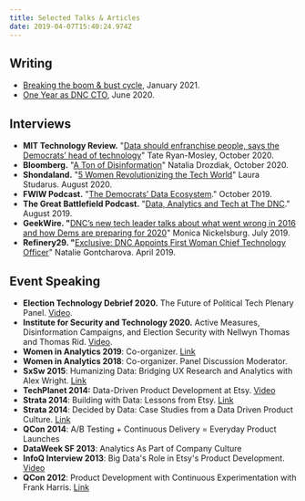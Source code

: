 ```yaml
---
title: Selected Talks & Articles
date: 2019-04-07T15:40:24.974Z
---
```

## **Writing**

* [Breaking the boom & bust cycle](<* https://medium.com/democratictech/breaking-the-boom-and-bust-cycle-955643e48949>), January 2021.
* [One Year as DNC CTO](https://medium.com/democratictech/one-year-as-dnc-cto-76fa813b7836), June 2020.

## **Interviews**

* **MIT Technology Review.** "[Data should enfranchise people, says the Democrats’ head of technology](https://www.technologyreview.com/2020/10/23/1011092/data-should-enfranchise-people-says-the-democrats-head-of-technology/)" Tate Ryan-Mosley, October 2020. 
* **Bloomberg.** "[A Ton of Disinformation](https://www.bloomberg.com/news/newsletters/2020-10-28/-a-ton-of-disinformation)" Natalia Drozdiak, October 2020. 
* **Shondaland.** "[5 Women Revolutionizing the Tech World](https://www.shondaland.com/live/technology/a33764611/5-women-revolutionizing-the-tech-world/)" Laura Studarus. August 2020.
* **FWIW Podcast.** "[The Democrats’ Data Ecosystem](https://for-what-its-worth.simplecast.com/episodes/the-democrats-data-ecosystem-6L7MAJ3u)." October 2019.  
* **The Great Battlefield Podcast.** "[Data, Analytics and Tech at The DNC](https://soundcloud.com/thegreatbattlefield/data-analytics-and-tech-at-the-dnc-with-nell-thomas-and-kat-atwater)." August 2019.  
* **GeekWire. "**[DNC’s new tech leader talks about what went wrong in 2016 and how Dems are preparing for 2020](https://www.geekwire.com/2019/dncs-new-tech-leader-talks-went-wrong-2016-dems-preparing-2020/)" Monica Nickelsburg. July 2019.
* **Refinery29. "**[Exclusive: DNC Appoints First Woman Chief Technology Officer](https://www.refinery29.com/en-us/2019/04/230377/democratic-national-committee-new-hires-chief-technology-officer-nellwyn-thomas)" Natalie Gontcharova. April 2019.

## **Event Speaking**

* **Election Technology Debrief 2020.** The Future of Political Tech Plenary Panel. [Video](https://events.bizzabo.com/281791/agenda/session/455353).
* **Institute for Security and Technology 2020.** Active Measures, Disinformation Campaigns, and Election Security with Nellwyn Thomas and Thomas Rid. [Video](https://www.youtube.com/watch?v=ypD_uSQlNZI&feature=emb_logo). 
* **Women in Analytics 2019**: Co-organizer. [Link](https://womeninanalytics2019.splashthat.com)
* **Women in Analytics 2018**: Co-organizer. Panel Discussion Moderator.
* **SxSw 2015**: Humanizing Data: Bridging UX Research and Analytics with Alex Wright. [Link](http://schedule.sxsw.com/2015/events/event_IAP33462)
* **TechPlanet 2014:** Data-Driven Product Development at Etsy. [Video](https://www.youtube.com/watch?v=4Ov61a9IqBU)
* **Strata 2014**: Building with Data: Lessons from Etsy. [Link](http://strataconf.com/stratany2014/public/schedule/detail/37266)
* **Strata 2014**: Decided by Data: Case Studies from a Data Driven Product Culture. [Link](http://strataconf.com/stratany2014/public/schedule/detail/36482)
* **QCon 2014**: A/B Testing + Continuous Delivery = Everyday Product Launches
* **DataWeek SF 2013**: Analytics As Part of Company Culture
* **InfoQ Interview 2013**: Big Data's Role in Etsy's Product Development. [Video](https://www.infoq.com/interviews/big-data-etsy-product-development)
* **QCon 2012**: Product Development with Continuous Experimentation with Frank Harris. [Link](http://www.infoq.com/presentations/Etsy-Deployment)